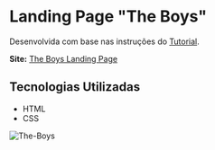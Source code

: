 
# Landing Page "The Boys"

Desenvolvida com base nas instruções do [Tutorial](https://www.youtube.com/watch?v=525aCQi8C-o&list=PLfn37OP7hnFKP8hs_q8CbkFza1QKtzc-m&index=8).

**Site:** [The Boys Landing Page](https://bejewelled-treacle-040e0d.netlify.app/)

## Tecnologias Utilizadas 

- HTML 
- CSS

![The-Boys](https://github.com/DaianeBispoDeOliveira/The-Boys/assets/152449733/7a00a023-7009-4d0d-a47a-7e34c9ee52b5)
